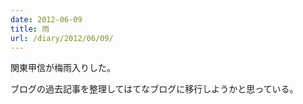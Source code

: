 ```yaml
---
date: 2012-06-09
title: 雨
url: /diary/2012/06/09/
---
```


関東甲信が梅雨入りした。

ブログの過去記事を整理してはてなブログに移行しようかと思っている。